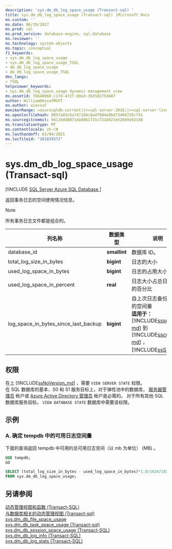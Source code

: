 ```yaml
---
description: 'sys.dm_db_log_space_usage (Transact-sql) '
title: sys.dm_db_log_space_usage (Transact-sql) |Microsoft Docs
ms.custom: ''
ms.date: 06/29/2017
ms.prod: sql
ms.prod_service: database-engine, sql-database
ms.reviewer: ''
ms.technology: system-objects
ms.topic: conceptual
f1_keywords:
- sys.dm_db_log_space_usage
- sys.dm_db_log_space_usage_TSQL
- dm_db_log_space_usage
- dm_db_log_space_usage_TSQL
dev_langs:
- TSQL
helpviewer_keywords:
- sys.dm_db_log_space_usage dynamic management view
ms.assetid: f6b40060-c17d-472f-b0a3-3b350275d487
author: WilliamDAssafMSFT
ms.author: wiassaf
monikerRange: =azuresqldb-current||>=sql-server-2016||>=sql-server-linux-2017||=azuresqldb-mi-current
ms.openlocfilehash: 9057a03c6a747184c8a4f884e9bd73404726cf41
ms.sourcegitcommit: 9413ddd8071da8861715c721b923e52669a921d8
ms.translationtype: MT
ms.contentlocale: zh-CN
ms.lasthandoff: 03/04/2021
ms.locfileid: "101839372"
---
```

# <a name="sysdm_db_log_space_usage-transact-sql"></a>sys.dm_db_log_space_usage (Transact-sql) 
[!INCLUDE [SQL Server Azure SQL Database ](../../includes/applies-to-version/sql-asdb.md)]

返回事务日志的空间使用情况信息。 
  
> [!NOTE]
> 所有事务日志文件都是组合的。  
  
|列名称|数据类型|说明|  
|-----------------|---------------|-----------------|  
|database_id|**smallint**|数据库 ID。|  
|total_log_size_in_bytes |**bigint** |日志的大小  |
|used_log_space_in_bytes |**bigint** |日志的占用大小  |     
|used_log_space_in_percent |**real** |日志大小占总日志大小的百分比 |
|log_space_in_bytes_since_last_backup |**bigint** |自上次日志备份后使用的空间量 <br />**适用于：** [!INCLUDE[sssql14-md](../../includes/sssql14-md.md)] 到 [!INCLUDE[sscurrent-md](../../includes/ssnoversion-md.md)] ，  [!INCLUDE[ssSDS](../../includes/sssds-md.md)] 。|
    
  
## <a name="permissions"></a>权限  

在上 [!INCLUDE[ssNoVersion_md](../../includes/ssnoversion-md.md)] ，需要 `VIEW SERVER STATE` 权限。   
在 SQL 数据库的基本、S0 和 S1 服务目标上，对于弹性池中的数据库， [服务器管理员](/azure/azure-sql/database/logins-create-manage#existing-logins-and-user-accounts-after-creating-a-new-database) 帐户或 [Azure Active Directory 管理员](/azure/azure-sql/database/authentication-aad-overview#administrator-structure) 帐户是必需的。 对于所有其他 SQL 数据库服务目标， `VIEW DATABASE STATE` 数据库中需要该权限。   
  
## <a name="examples"></a>示例  
  
### <a name="a-determine-the-amount-of-free-log-space-in-tempdb"></a>A. 确定 tempdb 中的可用日志空间量   
下面的查询返回 tempdb 中可用的总可用日志空间（以 mb 为单位） (MB) 。

```sql
USE tempdb;  
GO  

SELECT (total_log_size_in_bytes - used_log_space_in_bytes)*1.0/1024/1024 AS [free log space in MB]  
FROM sys.dm_db_log_space_usage;  
```
  
## <a name="see-also"></a>另请参阅  
[动态管理视图和函数 (Transact-SQL)](~/relational-databases/system-dynamic-management-views/system-dynamic-management-views.md)   
[与数据库相关的动态管理视图 &#40;Transact-sql&#41;](../../relational-databases/system-dynamic-management-views/database-related-dynamic-management-views-transact-sql.md)   
[sys.dm_db_file_space_usage](../../relational-databases/system-dynamic-management-views/sys-dm-db-file-space-usage-transact-sql.md)    
[sys.dm_db_task_space_usage &#40;Transact-sql&#41;](../../relational-databases/system-dynamic-management-views/sys-dm-db-task-space-usage-transact-sql.md)   
[sys.dm_db_session_space_usage (Transact-SQL)](../../relational-databases/system-dynamic-management-views/sys-dm-db-session-space-usage-transact-sql.md)  
[sys.dm_db_log_info (Transact-SQL)](../../relational-databases/system-dynamic-management-views/sys-dm-db-log-info-transact-sql.md)    
[sys.dm_db_log_stats (Transact-SQL)](../../relational-databases/system-dynamic-management-views/sys-dm-db-log-stats-transact-sql.md)